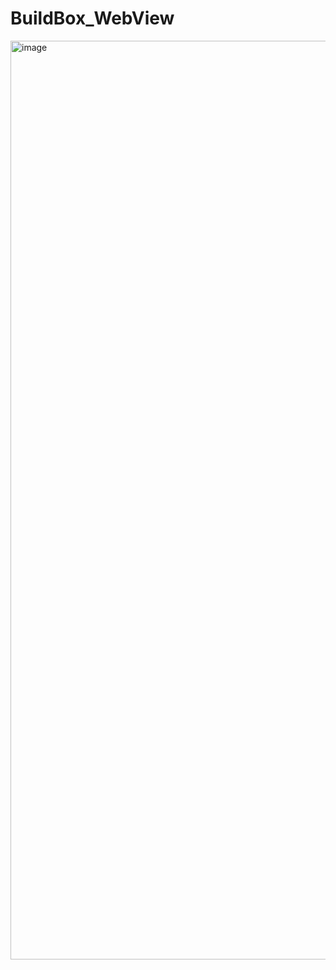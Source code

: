 # BuildBox_WebView
<img width="1470" alt="image" src="https://github.com/user-attachments/assets/89d8a8c5-3c17-48b8-931b-863148269e56" />
